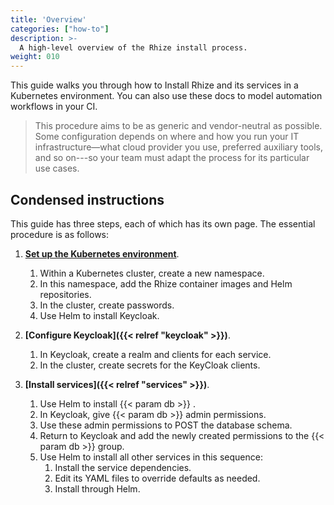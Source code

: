 ```yaml
---
title: 'Overview'
categories: ["how-to"]
description: >-
  A high-level overview of the Rhize install process.
weight: 010
---
```


This guide walks you through how to Install Rhize and its services in a Kubernetes environment.
You can also use these docs to model automation workflows in your CI.

> This procedure aims to be as generic and vendor-neutral as possible.
> Some configuration depends on where and how you run your IT infrastructure&mdash;what cloud provider you use, preferred auxiliary tools, and so on---so your team must adapt the process for its particular use cases.

## Condensed instructions

This guide has three steps, each of which has its own page.
The essential procedure is as follows:

1. **[Set up the Kubernetes environment](/deploy/install/setup-kubernetes)**.

    1. Within a Kubernetes cluster, create a new namespace.
    1. In this namespace, add the Rhize container images and Helm repositories.
    1. In the cluster, create passwords.
    1. Use Helm to install Keycloak.

1. **[Configure Keycloak]({{< relref "keycloak" >}})**.

    1. In Keycloak, create a realm and clients for each service.
    1. In the cluster, create secrets for the KeyCloak clients.

1. **[Install services]({{< relref "services" >}})**.

    
    1. Use Helm to install {{< param db >}} .
    1. In Keycloak, give {{< param db >}} admin permissions.
    1. Use these admin permissions to POST the database schema.
    1. Return to Keycloak and add the newly created permissions to the {{< param db >}} group.
    1. Use Helm to install all other services in this sequence:
         1. Install the service dependencies.
         1. Edit its YAML files to override defaults as needed.
         1. Install through Helm.


  

